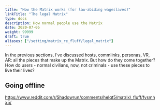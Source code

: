 ```yaml
---
title: "How the Matrix works (for law-abiding wageslaves)"
linkTitle: "The legal Matrix"
type: docs
description: How normal people use the Matrix
date: 2020-07-05
weight: 99999
draft: true
aliases: ["/setting/matrix_re_fluff/legal_matrix"]
---
```

In the previous sections, I've discussed hosts, commlinks, personas, VR, AR: all the pieces that make up the Matrix. But how do they come together? How do users - normal civilians, now, not criminals - use these pieces to live their lives? 




## Going offline

https://www.reddit.com/r/Shadowrun/comments/helqt5/matrix\_fluff/fvsmhx5/
